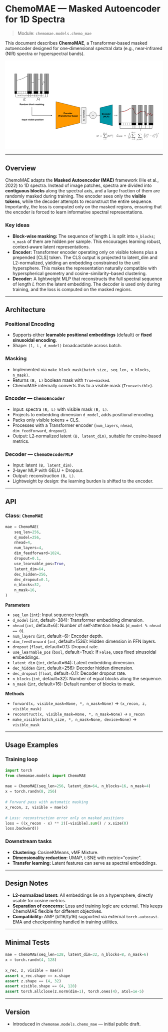 # ChemoMAE — Masked Autoencoder for 1D Spectra

> Module: `chemomae.models.chemo_mae`

This document describes **ChemoMAE**, a Transformer‑based masked autoencoder designed for one‑dimensional spectral data (e.g., near‑infrared (NIR) spectra or hyperspectral bands).

<p align="center">
<img src="../../images/ChemoMAE.svg">
</p>

---

## Overview

ChemoMAE adapts the **Masked Autoencoder (MAE)** framework (He et al., 2022) to 1D spectra. Instead of image patches, spectra are divided into **contiguous blocks** along the spectral axis, and a large fraction of them are randomly masked during training. The encoder sees only the **visible tokens**, while the decoder attempts to reconstruct the entire sequence. Importantly, the loss is computed only on the masked regions, ensuring that the encoder is forced to learn informative spectral representations.

### Key ideas

* **Block‑wise masking:** The sequence of length $L$ is split into `n_blocks`; `n_mask` of them are hidden per sample. This encourages learning robust, context‑aware latent representations.
* **Encoder:** Transformer encoder operating only on visible tokens plus a prepended [CLS] token. The CLS output is projected to latent_dim and L2-normalized, yielding an embedding constrained to the unit hypersphere. This makes the representation naturally compatible with hyperspherical geometry and cosine-similarity–based clustering.
* **Decoder:** A lightweight MLP that reconstructs the full spectral sequence of length $`L`$ from the latent embedding. The decoder is used only during training, and the loss is computed on the masked regions.

---

## Architecture

### Positional Encoding

* Supports either **learnable positional embeddings** (default) or **fixed sinusoidal encoding**.
* Shape: `(1, L, d_model)` broadcastable across batch.

### Masking

* Implemented via `make_block_mask(batch_size, seq_len, n_blocks, n_mask)`.
* Returns `(B, L)` boolean mask with `True=masked`.
* ChemoMAE internally converts this to a visible mask (`True=visible`).

### Encoder — `ChemoEncoder`

* Input: spectra `(B, L)` with visible mask `(B, L)`.
* Projects to embedding dimension `d_model`, adds positional encoding.
* Packs only visible tokens + CLS.
* Processes with a Transformer encoder (`num_layers`, `nhead`, `dim_feedforward`, `dropout`).
* Output: L2‑normalized latent `(B, latent_dim)`, suitable for cosine‑based metrics.

### Decoder — `ChemoDecoderMLP`

* Input: latent `(B, latent_dim)`.
* 2‑layer MLP with GELU + Dropout.
* Output: reconstruction `(B, L)`.
* Lightweight by design: the learning burden is shifted to the encoder.

---

## API

### Class: `ChemoMAE`

```python
mae = ChemoMAE(
    seq_len=256,
    d_model=256,
    nhead=4,
    num_layers=4,
    dim_feedforward=1024,
    dropout=0.1,
    use_learnable_pos=True,
    latent_dim=64,
    dec_hidden=256,
    dec_dropout=0.1,
    n_blocks=32,
    n_mask=16,
)
```

**Parameters**

* `seq_len` (`int`): Input sequence length.
* `d_model` (`int`, default=384): Transformer embedding dimension.
* `nhead` (`int`, default=6): Number of self‑attention heads (`d_model % nhead == 0`).
* `num_layers` (`int`, default=6): Encoder depth.
* `dim_feedforward` (`int`, default=1536): Hidden dimension in FFN layers.
* `dropout` (`float`, default=0.1): Dropout rate.
* `use_learnable_pos` (`bool`, default=True): If `False`, uses fixed sinusoidal embeddings.
* `latent_dim` (`int`, default=64): Latent embedding dimension.
* `dec_hidden` (`int`, default=256): Decoder hidden dimension.
* `dec_dropout` (`float`, default=0.1): Decoder dropout rate.
* `n_blocks` (`int`, default=32): Number of equal blocks along the sequence.
* `n_mask` (`int`, default=16): Default number of blocks to mask.

**Methods**

* `forward(x, visible_mask=None, *, n_mask=None)` → `(x_recon, z, visible_mask)`
* `reconstruct(x, visible_mask=None, *, n_mask=None)` → `x_recon`
* `make_visible(batch_size, *, n_mask=None, device=None)` → `visible_mask`

---

## Usage Examples

### Training loop

```python
import torch
from chemomae.models import ChemoMAE

mae = ChemoMAE(seq_len=256, latent_dim=64, n_blocks=16, n_mask=4)
x = torch.randn(8, 256)

# Forward pass with automatic masking
x_recon, z, visible = mae(x)

# Loss: reconstruction error only on masked positions
loss = ((x_recon - x) ** 2)[~visible].sum() / x.size(0)
loss.backward()
```

### Downstream tasks

* **Clustering:** CosineKMeans, vMF Mixture.
* **Dimensionality reduction:** UMAP, t‑SNE with metric="cosine".
* **Transfer learning:** Latent features can serve as spectral embeddings.

---

## Design Notes

* **L2‑normalized latent:** All embeddings lie on a hypersphere, directly usable for cosine metrics.
* **Separation of concerns:** Loss and training logic are external. This keeps ChemoMAE flexible for different objectives.
* **Compatibility:** AMP (bf16/fp16) supported via external `torch.autocast`. EMA and checkpointing handled in training utilities.

---

## Minimal Tests

```python
mae = ChemoMAE(seq_len=128, latent_dim=32, n_blocks=8, n_mask=6)
x = torch.randn(4, 128)

x_rec, z, visible = mae(x)
assert x_rec.shape == x.shape
assert z.shape == (4, 32)
assert visible.shape == (4, 128)
assert torch.allclose(z.norm(dim=1), torch.ones(4), atol=1e-5)
```

---

## Version

* Introduced in `chemomae.models.chemo_mae` — initial public draft.
